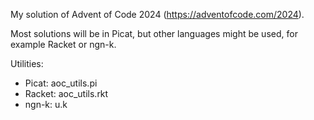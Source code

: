 My solution of Advent of Code 2024 (https://adventofcode.com/2024).

Most solutions will be in Picat, but other languages might be used, for example Racket or ngn-k.

Utilities:
- Picat: aoc_utils.pi
- Racket: aoc_utils.rkt
- ngn-k: u.k

